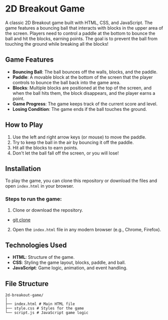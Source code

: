 # 2D Breakout Game

A classic 2D Breakout game built with HTML, CSS, and JavaScript. The game features a bouncing ball that interacts with blocks in the upper area of the screen. Players need to control a paddle at the bottom to bounce the ball and hit the blocks, earning points. The goal is to prevent the ball from touching the ground while breaking all the blocks!

## Game Features

- **Bouncing Ball**: The ball bounces off the walls, blocks, and the paddle.
- **Paddle**: A movable block at the bottom of the screen that the player controls to bounce the ball back into the game area.
- **Blocks**: Multiple blocks are positioned at the top of the screen, and when the ball hits them, the block disappears, and the player earns a point.
- **Game Progress**: The game keeps track of the current score and level.
- **Losing Condition**: The game ends if the ball touches the ground. 

## How to Play

1. Use the left and right arrow keys (or mouse) to move the paddle.
2. Try to keep the ball in the air by bouncing it off the paddle.
3. Hit all the blocks to earn points.
4. Don't let the ball fall off the screen, or you will lose!

## Installation

To play the game, you can clone this repository or download the files and open `index.html` in your browser.

### Steps to run the game:

1. Clone or download the repository.

- [git clone](https://github.com/0daysleft/2d-breakout-game.git)

2. Open the `index.html` file in any modern browser (e.g., Chrome, Firefox).

## Technologies Used

- **HTML**: Structure of the game.
- **CSS**: Styling the game layout, blocks, paddle, and ball.
- **JavaScript**: Game logic, animation, and event handling.

## File Structure

```
2d-breakout-game/
│
├── index.html # Main HTML file
├── style.css # Styles for the game
└── script.js # JavaScript game logic
```


